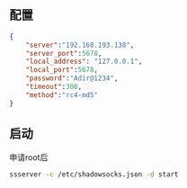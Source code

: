 
## 配置

```json
{
    "server":"192.168.193.138",
    "server_port":5678,
    "local_address": "127.0.0.1",
    "local_port":5678,
    "password":"Adir@1234",
    "timeout":300,
    "method":"rc4-md5"
}
```

## 启动

申请root后

```bash
ssserver -c /etc/shadowsocks.json -d start
```

